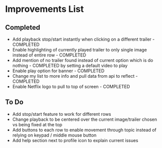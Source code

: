 # Improvements List

## Completed

- Add playback stop/start instantly when clicking on a different trailer - COMPLETED
- Enable highlighting of currently played trailer to only single image instead of entire row - COMPLETED
- Add mention of no trailer found instead of current option which is do nothing - COMPLETED by setting a default video to play
- Enable play option for banner - COMPLETED
- Change my list to more info and pull data from api to reflect - COMPLETED
- Enable Netflix logo to pull to top of screen - COMPLETED

## To Do

- Add stop/start feature to work for different rows
- Change playback to be centered over the current image/trailer chosen vs being fixed at the top
- Add buttons to each row to enable movement through topic instead of relying on keypad / middle mouse button
- Add help section next to profile icon to explain current issues
